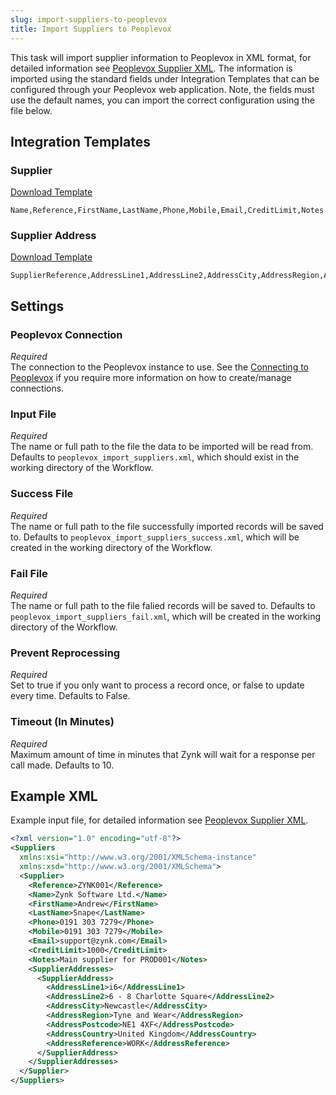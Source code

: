 ```yaml
---
slug: import-suppliers-to-peoplevox
title: Import Suppliers to Peoplevox
---
```


This task will import supplier information to Peoplevox in XML format, for detailed information see [Peoplevox Supplier XML](peoplevox-supplier-xml).  The information is imported using the standard fields under Integration Templates that can be configured through your Peoplevox web application.  Note, the fields must use the default names, you can import the correct configuration using the file below.

## Integration Templates
### Supplier
[Download Template](/assets/resources/peoplevox/supplier.csv)

```csv
Name,Reference,FirstName,LastName,Phone,Mobile,Email,CreditLimit,Notes
```

### Supplier Address
[Download Template](/assets/resources/peoplevox/supplier_address.csv)

```csv
SupplierReference,AddressLine1,AddressLine2,AddressCity,AddressRegion,AddressPostcode,AddressCountry,AddressReference
```

## Settings
### Peoplevox Connection
_Required_  
The connection to the Peoplevox instance to use.  See the [Connecting to Peoplevox](connecting-to-peoplevox) if you require more information on how to create/manage connections.

### Input File
_Required_  
The name or full path to the file the data to be imported will be read from.  Defaults to `peoplevox_import_suppliers.xml`, which should exist in the working directory of the Workflow.

### Success File
_Required_  
The name or full path to the file successfully imported records will be saved to.  Defaults to `peoplevox_import_suppliers_success.xml`, which will be created in the working directory of the Workflow.

### Fail File
_Required_  
The name or full path to the file falied records will be saved to.  Defaults to `peoplevox_import_suppliers_fail.xml`, which will be created in the working directory of the Workflow.

### Prevent Reprocessing
_Required_  
Set to true if you only want to process a record once, or false to update every time.  Defaults to False.

### Timeout (In Minutes)
_Required_  
Maximum amount of time in minutes that Zynk will wait for a response per call made.  Defaults to 10.

## Example XML
Example input file, for detailed information see [Peoplevox Supplier XML](peoplevox-supplier-xml).

```xml
<?xml version="1.0" encoding="utf-8"?>
<Suppliers 
  xmlns:xsi="http://www.w3.org/2001/XMLSchema-instance" 
  xmlns:xsd="http://www.w3.org/2001/XMLSchema">
  <Supplier>
    <Reference>ZYNK001</Reference>
    <Name>Zynk Software Ltd.</Name>
    <FirstName>Andrew</FirstName>
    <LastName>Snape</LastName>
    <Phone>0191 303 7279</Phone>
    <Mobile>0191 303 7279</Mobile>
    <Email>support@zynk.com</Email>
    <CreditLimit>1000</CreditLimit>
    <Notes>Main supplier for PROD001</Notes>
    <SupplierAddresses>
      <SupplierAddress>
        <AddressLine1>i6</AddressLine1>
        <AddressLine2>6 - 8 Charlotte Square</AddressLine2>
        <AddressCity>Newcastle</AddressCity>
        <AddressRegion>Tyne and Wear</AddressRegion>
        <AddressPostcode>NE1 4XF</AddressPostcode>
        <AddressCountry>United Kingdom</AddressCountry>
        <AddressReference>WORK</AddressReference>
      </SupplierAddress>
    </SupplierAddresses>
  </Supplier>
</Suppliers>
```